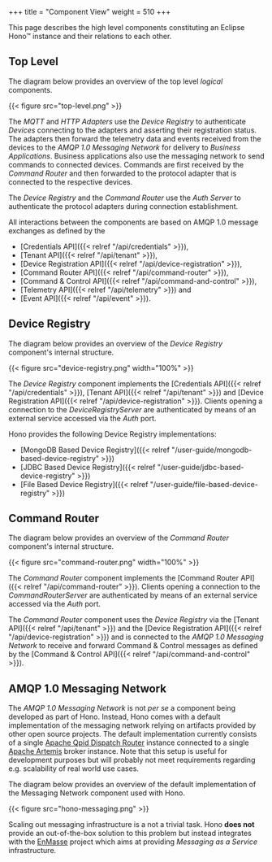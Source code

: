 +++
title = "Component View"
weight = 510
+++

This page describes the high level components constituting an Eclipse Hono&trade; instance and their relations to each other.
<!--more-->

## Top Level

The diagram below provides an overview of the top level *logical* components.

{{< figure src="top-level.png" >}}

The *MQTT* and *HTTP Adapters* use the *Device Registry* to authenticate *Devices* connecting to the adapters and asserting their
registration status. The adapters then forward the telemetry data and events received from the devices to the *AMQP 1.0 Messaging Network*
for delivery to *Business Applications*. Business applications also use the messaging network to send commands to connected devices.
Commands are first received by the *Command Router* and then forwarded to the protocol adapter that is connected to the respective devices.

The *Device Registry* and the *Command Router* use the *Auth Server* to authenticate the protocol adapters during connection establishment.

All interactions between the components are based on AMQP 1.0 message exchanges as defined by the

* [Credentials API]({{< relref "/api/credentials" >}}),
* [Tenant API]({{< relref "/api/tenant" >}}),
* [Device Registration API]({{< relref "/api/device-registration" >}}),
* [Command Router API]({{< relref "/api/command-router" >}}),
* [Command & Control API]({{< relref "/api/command-and-control" >}}),
* [Telemetry API]({{< relref "/api/telemetry" >}}) and
* [Event API]({{< relref "/api/event" >}}).

## Device Registry

The diagram below provides an overview of the *Device Registry* component's internal structure.

{{< figure src="device-registry.png" width="100%" >}}

The *Device Registry* component implements the [Credentials API]({{< relref "/api/credentials" >}}), [Tenant API]({{< relref "/api/tenant" >}})
and [Device Registration API]({{< relref "/api/device-registration" >}}).
Clients opening a connection to the *DeviceRegistryServer* are authenticated by means of an external service accessed via the *Auth* port.

Hono provides the following Device Registry implementations:

- [MongoDB Based Device Registry]({{< relref "/user-guide/mongodb-based-device-registry" >}})
- [JDBC Based Device Registry]({{< relref "/user-guide/jdbc-based-device-registry" >}})
- [File Based Device Registry]({{< relref "/user-guide/file-based-device-registry" >}})

## Command Router

The diagram below provides an overview of the *Command Router* component's internal structure.

{{< figure src="command-router.png" width="100%" >}}

The *Command Router* component implements the [Command Router API]({{< relref "/api/command-router" >}}).
Clients opening a connection to the *CommandRouterServer* are authenticated by means of an external service accessed via the *Auth* port.

The *Command Router* component uses the *Device Registry* via the [Tenant API]({{< relref "/api/tenant" >}}) and the [Device Registration API]({{< relref "/api/device-registration" >}})
and is connected to the *AMQP 1.0 Messaging Network* to receive and forward Command & Control messages as defined by the [Command & Control API]({{< relref "/api/command-and-control" >}}).

## AMQP 1.0 Messaging Network

The *AMQP 1.0 Messaging Network* is not *per se* a component being developed as part of Hono. Instead, Hono comes with a default implementation of the messaging network relying on artifacts provided by other open source projects. The default implementation currently consists of a single [Apache Qpid Dispatch Router](https://qpid.apache.org) instance connected to a single [Apache Artemis](https://activemq.apache.org/artemis/) broker instance. Note that this setup is useful for development purposes but will probably not meet requirements regarding e.g. scalability of real world use cases.

The diagram below provides an overview of the default implementation of the Messaging Network component used with Hono.

{{< figure src="hono-messaging.png"  >}}

Scaling out messaging infrastructure is a not a trivial task. Hono **does not** provide an out-of-the-box solution to this problem but instead integrates with the [EnMasse](https://enmasseproject.github.io) project which aims at providing *Messaging as a Service* infrastructure.
